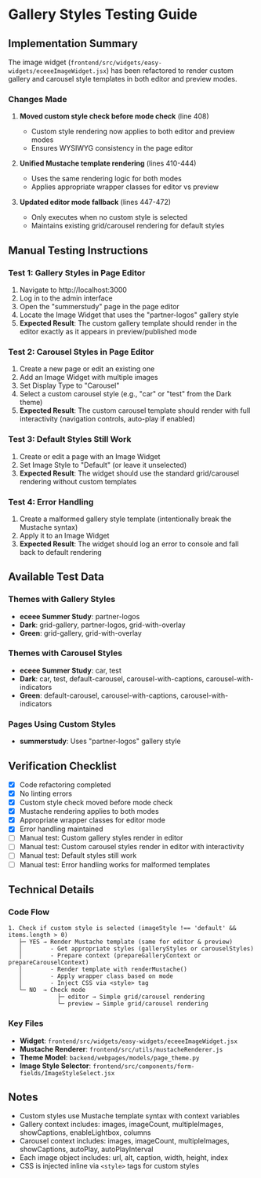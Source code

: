 # Gallery Styles Testing Guide

## Implementation Summary

The image widget (`frontend/src/widgets/easy-widgets/eceeeImageWidget.jsx`) has been refactored to render custom gallery and carousel style templates in both editor and preview modes.

### Changes Made

1. **Moved custom style check before mode check** (line 408)
   - Custom style rendering now applies to both editor and preview modes
   - Ensures WYSIWYG consistency in the page editor

2. **Unified Mustache template rendering** (lines 410-444)
   - Uses the same rendering logic for both modes
   - Applies appropriate wrapper classes for editor vs preview

3. **Updated editor mode fallback** (lines 447-472)
   - Only executes when no custom style is selected
   - Maintains existing grid/carousel rendering for default styles

## Manual Testing Instructions

### Test 1: Gallery Styles in Page Editor

1. Navigate to http://localhost:3000
2. Log in to the admin interface
3. Open the "summerstudy" page in the page editor
4. Locate the Image Widget that uses the "partner-logos" gallery style
5. **Expected Result**: The custom gallery template should render in the editor exactly as it appears in preview/published mode

### Test 2: Carousel Styles in Page Editor

1. Create a new page or edit an existing one
2. Add an Image Widget with multiple images
3. Set Display Type to "Carousel"
4. Select a custom carousel style (e.g., "car" or "test" from the Dark theme)
5. **Expected Result**: The custom carousel template should render with full interactivity (navigation controls, auto-play if enabled)

### Test 3: Default Styles Still Work

1. Create or edit a page with an Image Widget
2. Set Image Style to "Default" (or leave it unselected)
3. **Expected Result**: The widget should use the standard grid/carousel rendering without custom templates

### Test 4: Error Handling

1. Create a malformed gallery style template (intentionally break the Mustache syntax)
2. Apply it to an Image Widget
3. **Expected Result**: The widget should log an error to console and fall back to default rendering

## Available Test Data

### Themes with Gallery Styles
- **eceee Summer Study**: partner-logos
- **Dark**: grid-gallery, partner-logos, grid-with-overlay
- **Green**: grid-gallery, grid-with-overlay

### Themes with Carousel Styles
- **eceee Summer Study**: car, test
- **Dark**: car, test, default-carousel, carousel-with-captions, carousel-with-indicators
- **Green**: default-carousel, carousel-with-captions, carousel-with-indicators

### Pages Using Custom Styles
- **summerstudy**: Uses "partner-logos" gallery style

## Verification Checklist

- [x] Code refactoring completed
- [x] No linting errors
- [x] Custom style check moved before mode check
- [x] Mustache rendering applies to both modes
- [x] Appropriate wrapper classes for editor mode
- [x] Error handling maintained
- [ ] Manual test: Custom gallery styles render in editor
- [ ] Manual test: Custom carousel styles render in editor with interactivity
- [ ] Manual test: Default styles still work
- [ ] Manual test: Error handling works for malformed templates

## Technical Details

### Code Flow
```
1. Check if custom style is selected (imageStyle !== 'default' && items.length > 0)
   ├─ YES → Render Mustache template (same for editor & preview)
   │        - Get appropriate styles (galleryStyles or carouselStyles)
   │        - Prepare context (prepareGalleryContext or prepareCarouselContext)
   │        - Render template with renderMustache()
   │        - Apply wrapper class based on mode
   │        - Inject CSS via <style> tag
   └─ NO  → Check mode
              ├─ editor → Simple grid/carousel rendering
              └─ preview → Simple grid/carousel rendering
```

### Key Files
- **Widget**: `frontend/src/widgets/easy-widgets/eceeeImageWidget.jsx`
- **Mustache Renderer**: `frontend/src/utils/mustacheRenderer.js`
- **Theme Model**: `backend/webpages/models/page_theme.py`
- **Image Style Selector**: `frontend/src/components/form-fields/ImageStyleSelect.jsx`

## Notes

- Custom styles use Mustache template syntax with context variables
- Gallery context includes: images, imageCount, multipleImages, showCaptions, enableLightbox, columns
- Carousel context includes: images, imageCount, multipleImages, showCaptions, autoPlay, autoPlayInterval
- Each image object includes: url, alt, caption, width, height, index
- CSS is injected inline via `<style>` tags for custom styles

